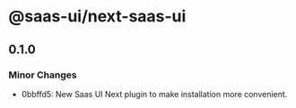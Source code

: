 # @saas-ui/next-saas-ui

## 0.1.0

### Minor Changes

- 0bbffd5: New Saas UI Next plugin to make installation more convenient.

